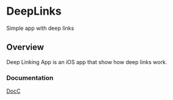 # DeepLinks
Simple app with deep links

## Overview

Deep Linking App is an iOS app that show how deep links work.

### Documentation

[DocC](https://sertrsv.github.io/DeepLinks/documentation/DeepLinks)
